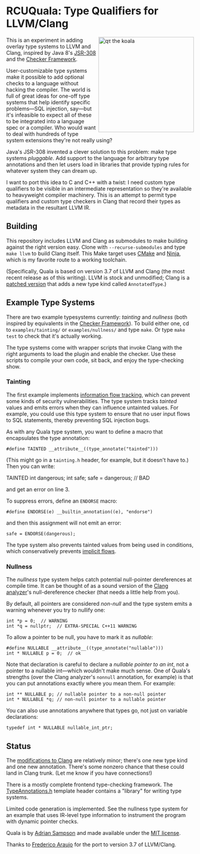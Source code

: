 RCUQuala: Type Qualifiers for LLVM/Clang
=====================================

<img src="qτ.jpeg" align="right" width="256" height="256" alt="qτ the koala">

This is an experiment in adding overlay type systems to LLVM and Clang, inspired by Java 8's [JSR-308][] and the [Checker Framework][].

[Checker Framework]: http://types.cs.washington.edu/checker-framework/
[JSR-308]: http://www.jcp.org/en/jsr/detail?id=308

User-customizable type systems make it possible to add optional checks to a language without hacking the compiler. The world is full of great ideas for one-off type systems that help identify specific problems—SQL injection, say—but it's infeasible to expect all of these to be integrated into a language spec or a compiler. Who would want to deal with hundreds of type system extensions they're not really using?

Java's JSR-308 invented a clever solution to this problem: make type systems *pluggable*. Add support to the language for arbitrary type annotations and then let users load in libraries that provide typing rules for whatever system they can dream up.

I want to port this idea to C and C++ with a twist: I need custom type qualifiers to be visible in an intermediate representation so they're available to heavyweight compiler machinery. This is an attempt to permit type qualifiers and custom type checkers in Clang that record their types as metadata in the resultant LLVM IR.


## Building

This repository includes LLVM and Clang as submodules to make building against the right version easy. Clone with `--recurse-submodules` and type `make llvm` to build Clang itself. This Make target uses [CMake][] and [Ninja][], which is my favorite route to a working toolchain.

(Specifically, Quala is based on version 3.7 of LLVM and Clang (the most recent release as of this writing). LLVM is stock and unmodified; Clang is a [patched version][clang-quala] that adds a new type kind called `AnnotatedType`.)

[Ninja]: http://martine.github.io/ninja/
[CMake]: http://www.cmake.org/
[clang-quala]: https://github.com/sampsyo/clang-quala


## Example Type Systems

There are two example typesystems currently: *tainting* and *nullness* (both inspired by equivalents in the [Checker Framework][]). To build either one, cd to `examples/tainting/` or `examples/nullness/` and type `make`. Or type `make test` to check that it's actually working.

The type systems come with wrapper scripts that invoke Clang with the right arguments to load the plugin and enable the checker. Use these scripts to compile your own code, sit back, and enjoy the type-checking show.

### Tainting

The first example implements [information flow tracking][ift], which can prevent some kinds of security vulnerabilities. The type system tracks *tainted* values and emits errors when they can influence untainted values. For example, you could use this type system to ensure that no user input flows to SQL statements, thereby preventing SQL injection bugs.

As with any Quala type system, you want to define a macro that encapsulates the type annotation:

    #define TAINTED __attribute__((type_annotate("tainted")))

(This might go in a `tainting.h` header, for example, but it doesn't have to.) Then you can write:

   TAINTED int dangerous;
   int safe;
   safe = dangerous;  // BAD

and get an error on line 3.

To suppress errors, define an `ENDORSE` macro:

    #define ENDORSE(e) __builtin_annotation((e), "endorse")

and then this assignment will not emit an error:

    safe = ENDORSE(dangerous);

The type system also prevents tainted values from being used in conditions, which conservatively prevents [implicit flows][impflow].

[impflow]: http://en.wikipedia.org/wiki/Information_flow_(information_theory)#Explicit_Flows_and_Side_Channels
[ift]: http://en.wikipedia.org/wiki/Information_flow_(information_theory)

### Nullness

The *nullness* type system helps catch potential null-pointer dereferences at compile time. It can be thought of as a sound version of the [Clang analyzer][]'s null-dereference checker (that needs a little help from you).

By default, all pointers are considered *non-null* and the type system emits a warning whenever you try to nullify one:

    int *p = 0;  // WARNING
    int *q = nullptr;  // EXTRA-SPECIAL C++11 WARNING

To allow a pointer to be null, you have to mark it as *nullable*:

    #define NULLABLE __attribute__((type_annotate("nullable")))
    int * NULLABLE p = 0;  // ok

Note that declaration is careful to declare a *nullable pointer to an int*, not a pointer to a nullable int—which wouldn't make much sense. One of Quala's strengths (over the Clang analyzer's `nonnull` annotation, for example) is that you can put annotations exactly where you mean them. For example:

    int ** NULLABLE p; // nullable pointer to a non-null pointer
    int * NULLABLE *q; // non-null pointer to a nullable pointer

You can also use annotations anywhere that types go, not just on variable declarations:

    typedef int * NULLABLE nullable_int_ptr;

[Clang analyzer]: http://clang-analyzer.llvm.org/available_checks.html


## Status

The [modifications to Clang][clang-quala] are relatively minor; there's one new type kind and one new annotation. There's some nonzero chance that these could land in Clang trunk. (Let me know if you have connections!)

There is a mostly complete frontend type-checking framework. The [TypeAnnotations.h][] template header contains a "library" for writing type systems.

Limited code generation is implemented. See the nullness type system for an example that uses IR-level type information to instrument the program with dynamic pointer checks.

Quala is by [Adrian Sampson][] and made available under the [MIT license][].

Thanks to [Frederico Araujo][araujof] for the port to version 3.7 of LLVM/Clang.

[Adrian Sampson]: http://homes.cs.washington.edu/~asampson/
[MIT license]: http://opensource.org/licenses/MIT
[TypeAnnotations.h]: https://github.com/sampsyo/quala/blob/master/TypeAnnotations.h
[araujof]: https://github.com/araujof
